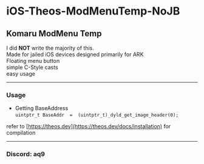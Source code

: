 # iOS-Theos-ModMenuTemp-NoJB
 
## Komaru ModMenu Temp  
I did **NOT** write the majority of this.  
Made for jailed iOS devices
designed primarily for ARK  
Floating menu button  
simple C-Style casts  
easy usage  

---  

### Usage  
* Getting BaseAddress  
``` uintptr_t BaseAddr  =  (uintptr_t)_dyld_get_image_header(0); ```

refer to [https://theos.dev](https://theos.dev/docs/installation) for compilation

---
### Discord: aq9
